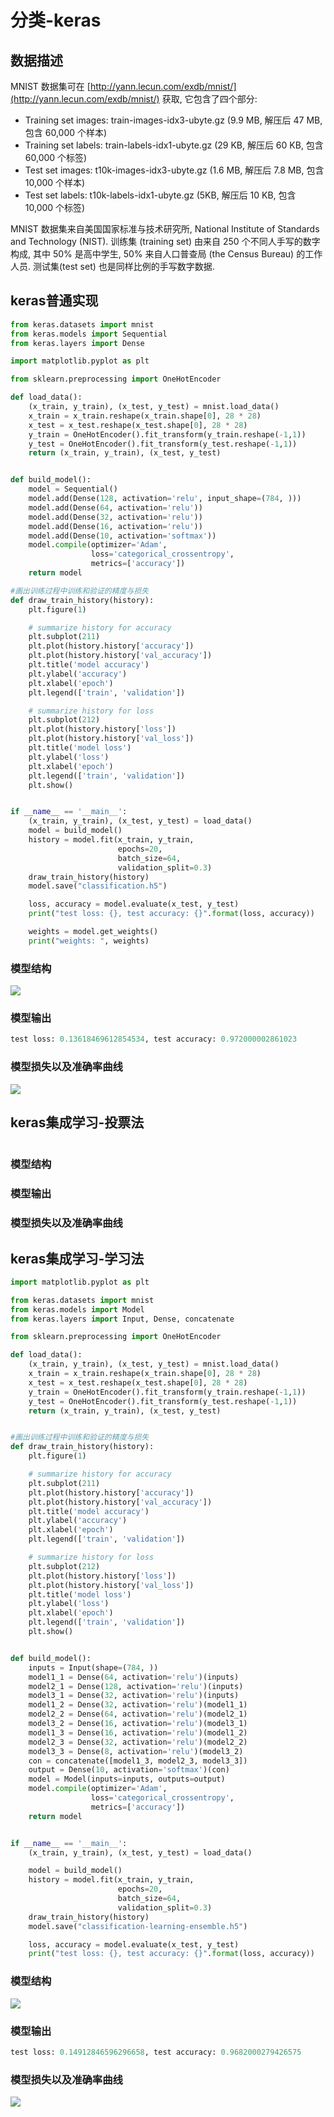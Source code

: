 # 分类-keras

## 数据描述

MNIST 数据集可在 [http://yann.lecun.com/exdb/mnist/](http://yann.lecun.com/exdb/mnist/) 获取, 它包含了四个部分:

* Training set images: train-images-idx3-ubyte.gz \(9.9 MB, 解压后 47 MB, 包含 60,000 个样本\) 
* Training set labels: train-labels-idx1-ubyte.gz \(29 KB, 解压后 60 KB, 包含 60,000 个标签\) 
* Test set images: t10k-images-idx3-ubyte.gz \(1.6 MB, 解压后 7.8 MB, 包含 10,000 个样本\) 
* Test set labels: t10k-labels-idx1-ubyte.gz \(5KB, 解压后 10 KB, 包含 10,000 个标签\) 

MNIST 数据集来自美国国家标准与技术研究所, National Institute of Standards and Technology \(NIST\). 训练集 \(training set\) 由来自 250 个不同人手写的数字构成, 其中 50% 是高中学生, 50% 来自人口普查局 \(the Census Bureau\) 的工作人员. 测试集\(test set\) 也是同样比例的手写数字数据. 

## keras普通实现

```python
from keras.datasets import mnist
from keras.models import Sequential
from keras.layers import Dense

import matplotlib.pyplot as plt

from sklearn.preprocessing import OneHotEncoder

def load_data():
    (x_train, y_train), (x_test, y_test) = mnist.load_data()
    x_train = x_train.reshape(x_train.shape[0], 28 * 28)
    x_test = x_test.reshape(x_test.shape[0], 28 * 28)
    y_train = OneHotEncoder().fit_transform(y_train.reshape(-1,1))
    y_test = OneHotEncoder().fit_transform(y_test.reshape(-1,1))
    return (x_train, y_train), (x_test, y_test)


def build_model():
    model = Sequential()
    model.add(Dense(128, activation='relu', input_shape=(784, )))
    model.add(Dense(64, activation='relu'))
    model.add(Dense(32, activation='relu'))
    model.add(Dense(16, activation='relu'))
    model.add(Dense(10, activation='softmax'))
    model.compile(optimizer='Adam',
                  loss='categorical_crossentropy',
                  metrics=['accuracy'])
    return model

#画出训练过程中训练和验证的精度与损失
def draw_train_history(history):
    plt.figure(1)

    # summarize history for accuracy
    plt.subplot(211)
    plt.plot(history.history['accuracy'])
    plt.plot(history.history['val_accuracy'])
    plt.title('model accuracy')
    plt.ylabel('accuracy')
    plt.xlabel('epoch')
    plt.legend(['train', 'validation'])

    # summarize history for loss
    plt.subplot(212)
    plt.plot(history.history['loss'])
    plt.plot(history.history['val_loss'])
    plt.title('model loss')
    plt.ylabel('loss')
    plt.xlabel('epoch')
    plt.legend(['train', 'validation'])
    plt.show()


if __name__ == '__main__':
    (x_train, y_train), (x_test, y_test) = load_data()
    model = build_model()
    history = model.fit(x_train, y_train,
                        epochs=20,
                        batch_size=64,
                        validation_split=0.3)
    draw_train_history(history)
    model.save("classification.h5")

    loss, accuracy = model.evaluate(x_test, y_test)
    print("test loss: {}, test accuracy: {}".format(loss, accuracy))

    weights = model.get_weights()
    print("weights: ", weights)
```

### 模型结构

![](../../../.gitbook/assets/image%20%28419%29.png)

### 模型输出

```python
test loss: 0.13618469612854534, test accuracy: 0.972000002861023
```

### 模型损失以及准确率曲线

![](../../../.gitbook/assets/image%20%28420%29.png)

## keras集成学习-投票法

```python

```

### 模型结构

### 模型输出

### 模型损失以及准确率曲线

## keras集成学习-学习法

```python
import matplotlib.pyplot as plt

from keras.datasets import mnist
from keras.models import Model
from keras.layers import Input, Dense, concatenate

from sklearn.preprocessing import OneHotEncoder

def load_data():
    (x_train, y_train), (x_test, y_test) = mnist.load_data()
    x_train = x_train.reshape(x_train.shape[0], 28 * 28)
    x_test = x_test.reshape(x_test.shape[0], 28 * 28)
    y_train = OneHotEncoder().fit_transform(y_train.reshape(-1,1))
    y_test = OneHotEncoder().fit_transform(y_test.reshape(-1,1))
    return (x_train, y_train), (x_test, y_test)


#画出训练过程中训练和验证的精度与损失
def draw_train_history(history):
    plt.figure(1)

    # summarize history for accuracy
    plt.subplot(211)
    plt.plot(history.history['accuracy'])
    plt.plot(history.history['val_accuracy'])
    plt.title('model accuracy')
    plt.ylabel('accuracy')
    plt.xlabel('epoch')
    plt.legend(['train', 'validation'])

    # summarize history for loss
    plt.subplot(212)
    plt.plot(history.history['loss'])
    plt.plot(history.history['val_loss'])
    plt.title('model loss')
    plt.ylabel('loss')
    plt.xlabel('epoch')
    plt.legend(['train', 'validation'])
    plt.show()


def build_model():
    inputs = Input(shape=(784, ))
    model1_1 = Dense(64, activation='relu')(inputs)
    model2_1 = Dense(128, activation='relu')(inputs)
    model3_1 = Dense(32, activation='relu')(inputs)
    model1_2 = Dense(32, activation='relu')(model1_1)
    model2_2 = Dense(64, activation='relu')(model2_1)
    model3_2 = Dense(16, activation='relu')(model3_1)
    model1_3 = Dense(16, activation='relu')(model1_2)
    model2_3 = Dense(32, activation='relu')(model2_2)
    model3_3 = Dense(8, activation='relu')(model3_2)
    con = concatenate([model1_3, model2_3, model3_3])
    output = Dense(10, activation='softmax')(con)
    model = Model(inputs=inputs, outputs=output)
    model.compile(optimizer='Adam',
                  loss='categorical_crossentropy',
                  metrics=['accuracy'])
    return model


if __name__ == '__main__':
    (x_train, y_train), (x_test, y_test) = load_data()

    model = build_model()
    history = model.fit(x_train, y_train,
                        epochs=20,
                        batch_size=64,
                        validation_split=0.3)
    draw_train_history(history)
    model.save("classification-learning-ensemble.h5")

    loss, accuracy = model.evaluate(x_test, y_test)
    print("test loss: {}, test accuracy: {}".format(loss, accuracy))
```

### 模型结构

![](../../../.gitbook/assets/image%20%28416%29.png)

### 模型输出

```python
test loss: 0.14912846596296658, test accuracy: 0.9682000279426575
```

### 模型损失以及准确率曲线

![](../../../.gitbook/assets/image%20%28422%29.png)

